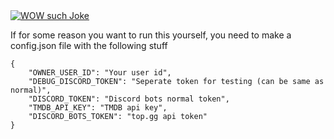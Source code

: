 <a href="https://top.gg/bot/481737806599946242" >
  <img src="https://top.gg/api/widget/481737806599946242.svg" alt="WOW such Joke" />
</a>

If for some reason you want to run this yourself, you need to make a config.json file with the following stuff

```
{
    "OWNER_USER_ID": "Your user id",
    "DEBUG_DISCORD_TOKEN": "Seperate token for testing (can be same as normal)",
    "DISCORD_TOKEN": "Discord bots normal token",
    "TMDB_API_KEY": "TMDB api key",
    "DISCORD_BOTS_TOKEN": "top.gg api token"
}
```
